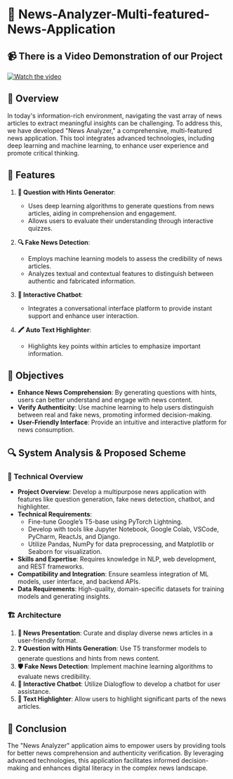 # 📰 News-Analyzer-Multi-featured-News-Application

## 📹 There is a Video Demonstration of our Project

[![Watch the video](https://github.com/avik199/News-Analyzer/assets/125206095/52e51b08-8133-4e28-87e0-5eaa7100425a)](https://github.com/avik199/News-Analyzer/assets/125206095/52e51b08-8133-4e28-87e0-5eaa7100425a)

## 🌟 Overview

In today's information-rich environment, navigating the vast array of news articles to extract meaningful insights can be challenging. To address this, we have developed "News Analyzer," a comprehensive, multi-featured news application. This tool integrates advanced technologies, including deep learning and machine learning, to enhance user experience and promote critical thinking.

## 🚀 Features

1. **📝 Question with Hints Generator**:
   - Uses deep learning algorithms to generate questions from news articles, aiding in comprehension and engagement.
   - Allows users to evaluate their understanding through interactive quizzes.

2. **🔍 Fake News Detection**:
   - Employs machine learning models to assess the credibility of news articles.
   - Analyzes textual and contextual features to distinguish between authentic and fabricated information.

3. **🤖 Interactive Chatbot**:
   - Integrates a conversational interface platform to provide instant support and enhance user interaction.

4. **🖍️ Auto Text Highlighter**:
   - Highlights key points within articles to emphasize important information.

## 🎯 Objectives

- **Enhance News Comprehension**: By generating questions with hints, users can better understand and engage with news content.
- **Verify Authenticity**: Use machine learning to help users distinguish between real and fake news, promoting informed decision-making.
- **User-Friendly Interface**: Provide an intuitive and interactive platform for news consumption.

## 🔍 System Analysis & Proposed Scheme

### 🔧 Technical Overview

- **Project Overview**: Develop a multipurpose news application with features like question generation, fake news detection, chatbot, and highlighter.
- **Technical Requirements**:
  - Fine-tune Google’s T5-base using PyTorch Lightning.
  - Develop with tools like Jupyter Notebook, Google Colab, VSCode, PyCharm, ReactJs, and Django.
  - Utilize Pandas, NumPy for data preprocessing, and Matplotlib or Seaborn for visualization.
- **Skills and Expertise**: Requires knowledge in NLP, web development, and REST frameworks.
- **Compatibility and Integration**: Ensure seamless integration of ML models, user interface, and backend APIs.
- **Data Requirements**: High-quality, domain-specific datasets for training models and generating insights.

### 🏗️ Architecture

1. **📰 News Presentation**: Curate and display diverse news articles in a user-friendly format.
2. **❓ Question with Hints Generation**: Use T5 transformer models to generate questions and hints from news content.
3. **🛡️ Fake News Detection**: Implement machine learning algorithms to evaluate news credibility.
4. **💬 Interactive Chatbot**: Utilize Dialogflow to develop a chatbot for user assistance.
5. **🔦 Text Highlighter**: Allow users to highlight significant parts of the news articles.

## 🏁 Conclusion

The "News Analyzer" application aims to empower users by providing tools for better news comprehension and authenticity verification. By leveraging advanced technologies, this application facilitates informed decision-making and enhances digital literacy in the complex news landscape.
